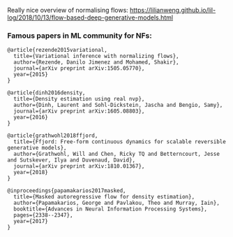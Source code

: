 Really nice overview of normalising flows: https://lilianweng.github.io/lil-log/2018/10/13/flow-based-deep-generative-models.html


### Famous papers in ML community for NFs:  

```
@article{rezende2015variational,
  title={Variational inference with normalizing flows},
  author={Rezende, Danilo Jimenez and Mohamed, Shakir},
  journal={arXiv preprint arXiv:1505.05770},
  year={2015}
}

```

```
@article{dinh2016density,
  title={Density estimation using real nvp},
  author={Dinh, Laurent and Sohl-Dickstein, Jascha and Bengio, Samy},
  journal={arXiv preprint arXiv:1605.08803},
  year={2016}
}
```

```
@article{grathwohl2018ffjord,
  title={Ffjord: Free-form continuous dynamics for scalable reversible generative models},
  author={Grathwohl, Will and Chen, Ricky TQ and Betterncourt, Jesse and Sutskever, Ilya and Duvenaud, David},
  journal={arXiv preprint arXiv:1810.01367},
  year={2018}
}
```

```
@inproceedings{papamakarios2017masked,
  title={Masked autoregressive flow for density estimation},
  author={Papamakarios, George and Pavlakou, Theo and Murray, Iain},
  booktitle={Advances in Neural Information Processing Systems},
  pages={2338--2347},
  year={2017}
}
```

